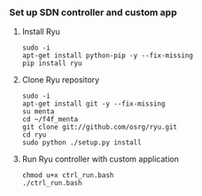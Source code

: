 ### Set up SDN controller and custom app

1. Install Ryu
    ```
    sudo -i
    apt-get install python-pip -y --fix-missing
    pip install ryu
    ```
1. Clone Ryu repository
    ```
    sudo -i
    apt-get install git -y --fix-missing
    su menta
    cd ~/f4f_menta
    git clone git://github.com/osrg/ryu.git
    cd ryu
    sudo python ./setup.py install
    ```
1. Run Ryu controller with custom application
    ```
    chmod u+x ctrl_run.bash
    ./ctrl_run.bash
    ```
